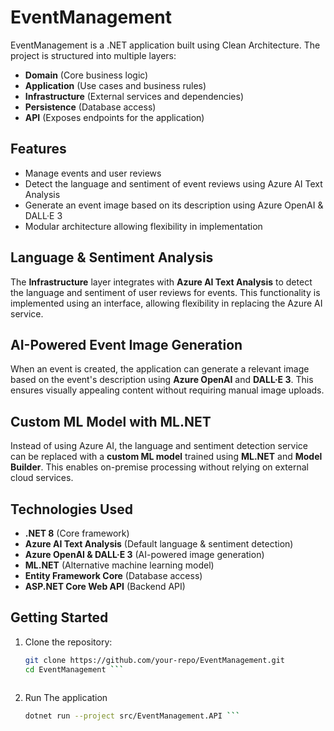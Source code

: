 # EventManagement

EventManagement is a .NET application built using Clean Architecture. The project is structured into multiple layers:

- **Domain** (Core business logic)
- **Application** (Use cases and business rules)
- **Infrastructure** (External services and dependencies)
- **Persistence** (Database access)
- **API** (Exposes endpoints for the application)

## Features

- Manage events and user reviews  
- Detect the language and sentiment of event reviews using Azure AI Text Analysis  
- Generate an event image based on its description using Azure OpenAI & DALL·E 3  
- Modular architecture allowing flexibility in implementation  

## Language & Sentiment Analysis

The **Infrastructure** layer integrates with **Azure AI Text Analysis** to detect the language and sentiment of user reviews for events. This functionality is implemented using an interface, allowing flexibility in replacing the Azure AI service.

## AI-Powered Event Image Generation

When an event is created, the application can generate a relevant image based on the event's description using **Azure OpenAI** and **DALL·E 3**. This ensures visually appealing content without requiring manual image uploads.

## Custom ML Model with ML.NET

Instead of using Azure AI, the language and sentiment detection service can be replaced with a **custom ML model** trained using **ML.NET** and **Model Builder**. This enables on-premise processing without relying on external cloud services.

## Technologies Used

- **.NET 8** (Core framework)
- **Azure AI Text Analysis** (Default language & sentiment detection)
- **Azure OpenAI & DALL·E 3** (AI-powered image generation)
- **ML.NET** (Alternative machine learning model)
- **Entity Framework Core** (Database access)
- **ASP.NET Core Web API** (Backend API)

## Getting Started

1. Clone the repository:
   ```sh
   git clone https://github.com/your-repo/EventManagement.git
   cd EventManagement ```
  
2. Run The application
   ```sh
   dotnet run --project src/EventManagement.API ```